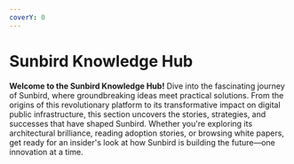 ```yaml
---
coverY: 0
---
```


# Sunbird Knowledge Hub

**Welcome to the Sunbird Knowledge Hub!** Dive into the fascinating journey of Sunbird, where groundbreaking ideas meet practical solutions. From the origins of this revolutionary platform to its transformative impact on digital public infrastructure, this section uncovers the stories, strategies, and successes that have shaped Sunbird. Whether you're exploring its architectural brilliance, reading adoption stories, or browsing white papers, get ready for an insider's look at how Sunbird is building the future—one innovation at a time.
